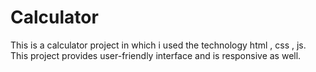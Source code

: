 # Calculator
This is a calculator project in which i used the technology html , css , js.
This project provides user-friendly interface and is responsive as well.